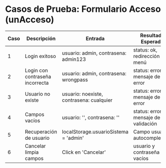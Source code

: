 # Casos de Prueba: Formulario Acceso (unAcceso)

| Caso | Descripción | Entrada | Resultado Esperado |
|------|-------------|---------|--------------------|
| 1 | Login exitoso | usuario: admin, contrasena: admin123 | status: ok, redirección a menú |
| 2 | Login con contraseña incorrecta | usuario: admin, contrasena: wrongpass | status: error, mensaje de error |
| 3 | Usuario no existe | usuario: noexiste, contrasena: cualquier | status: error, mensaje de error |
| 4 | Campos vacíos | usuario: '', contrasena: '' | status: error, mensaje de validación |
| 5 | Recuperación de usuario | localStorage.usuarioSistema = 'admin' | Campo usuario autocompletado |
| 6 | Cancelar limpia campos | Click en 'Cancelar' | usuario y contraseña vacíos |
